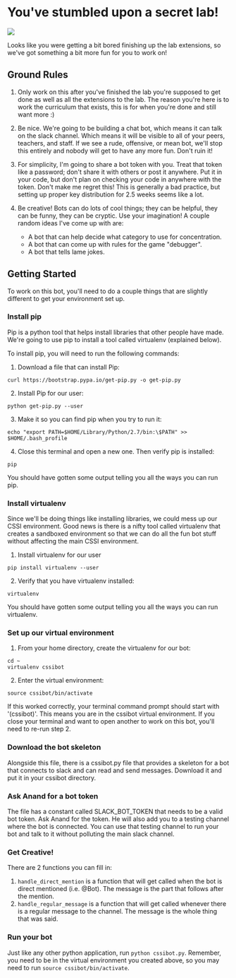 # You've stumbled upon a secret lab!

![](https://media.giphy.com/media/dwGQJX1OKzCSgc0QV2/giphy.gif)

Looks like you were getting a bit bored finishing up the lab extensions, so
we've got something a bit more fun for you to work on!

## Ground Rules

1.  Only work on this after you've finished the lab you're supposed to get done
as well as all the extensions to the lab.  The reason you're here is to work the
curriculum that exists, this is for when you're done and still want more :)

2.  Be nice.  We're going to be building a chat bot, which means it can talk on
the slack channel.  Which means it will be visible to all of your peers,
teachers, and staff.  If we see a rude, offensive, or mean bot, we'll stop this
entirely and nobody will get to have any more fun.  Don't ruin it!

3.  For simplicity, I'm going to share a bot token with you.  Treat that token
like a password; don't share it with others or post it anywhere.  Put it in your
code, but don't plan on checking your code in anywhere with the token.  Don't
make me regret this!  This is generally a bad practice, but setting up proper
key distribution for 2.5 weeks seems like a lot.

4.  Be creative!  Bots can do lots of cool things; they can be helpful, they can
be funny, they can be cryptic.  Use your imagination!  A couple random ideas
I've come up with are:
    - A bot that can help decide what category to use for concentration.
    - A bot that can come up with rules for the game "debugger".
    - A bot that tells lame jokes.

## Getting Started

To work on this bot, you'll need to do a couple things that are slightly
different to get your environment set up.

### Install pip
Pip is a python tool that helps install libraries that other people have made.  
We're going to use pip to install a tool called virtualenv (explained below).

To install pip, you will need to run the following commands:

1.  Download a file that can install Pip:
```shell
curl https://bootstrap.pypa.io/get-pip.py -o get-pip.py
```
2.  Install Pip for our user:
```shell
python get-pip.py --user
```
3.  Make it so you can find pip when you try to run it:
```shell
echo "export PATH=$HOME/Library/Python/2.7/bin:\$PATH" >> $HOME/.bash_profile
```
4.  Close this terminal and open a new one.  Then verify pip is installed:
```shell
pip
```

You should have gotten some output telling you all the ways you can run pip.

### Install virtualenv
Since we'll be doing things like installing libraries, we could mess up our CSSI
environment.  Good news is there is a nifty tool called virtualenv that creates
a sandboxed environment so that we can do all the fun bot stuff without
affecting the main CSSI environment.

1.  Install virtualenv for our user
```shell
pip install virtualenv --user
```
2.  Verify that you have virtualenv installed:
```shell
virtualenv
```
You should have gotten some output telling you all the ways you can run virtualenv.

### Set up our virtual environment

1.  From your home directory, create the virtualenv for our bot:
```shell
cd ~
virtualenv cssibot
```

2.  Enter the virtual environment:
```shell
source cssibot/bin/activate
```

If this worked correctly, your terminal command prompt should start with
'(cssibot)'.  This means you are in the cssibot virtual environment.  If you
close your terminal and want to open another to work on this bot, you'll need to
re-run step 2.

### Download the bot skeleton

Alongside this file, there is a cssibot.py file that provides a skeleton for a
bot that connects to slack and can read and send messages.  Download it and put
it in your cssibot directory.

### Ask Anand for a bot token

The file has a constant called SLACK_BOT_TOKEN that needs to be a valid bot
token.  Ask Anand for the token.  He will also add you to a testing channel
where the bot is connected.  You can use that testing channel to run your bot
and talk to it without polluting the main slack channel.

### Get Creative!

There are 2 functions you can fill in:
1.  `handle_direct_mention` is a function that will get called when the bot is
direct mentioned (i.e. @Bot).  The message is the part that follows after the
mention.
2.  `handle_regular_message` is a function that will get called whenever there
is a regular message to the channel.  The message is the whole thing that was
said.

### Run your bot
Just like any other python application, run `python cssibot.py`.  Remember, you
need to be in the virtual environment you created above, so you may need to run
`source cssibot/bin/activate`.

